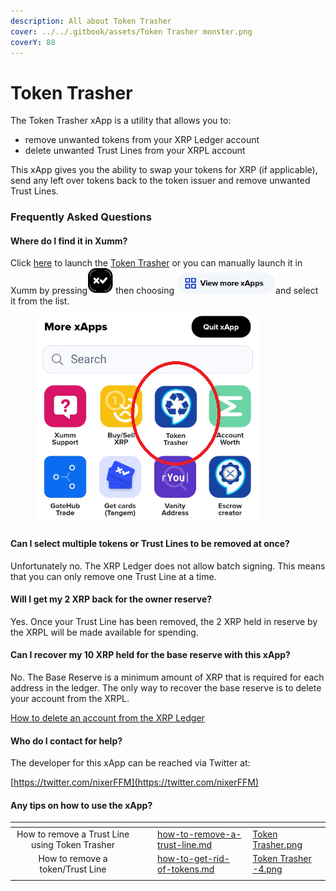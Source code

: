 ```yaml
---
description: All about Token Trasher
cover: ../../.gitbook/assets/Token Trasher monster.png
coverY: 88
---
```


# Token Trasher

The Token Trasher xApp is a utility that allows you to:

* remove unwanted tokens from your XRP Ledger account
* delete unwanted Trust Lines from your XRPL account

This xApp gives you the ability to swap your tokens for XRP (if applicable), send any left over tokens back to the token issuer and remove unwanted Trust Lines.

### Frequently Asked Questions

#### Where do I find it in Xumm?

Click [here](https://xumm.app/detect/xapp:nixer.tokentrasher) to launch the [Token Trasher](https://xumm.app/detect/xapp:nixer.tokentrasher) or you can manually launch it in Xumm by pressing<img src="../../.gitbook/assets/image (5).png" alt="" data-size="line"> then choosing <img src="../../.gitbook/assets/image (3) (5).png" alt="" data-size="line">and select it from the list.

<figure><img src="../../.gitbook/assets/Token Trasher  (1).png" alt=""><figcaption></figcaption></figure>

#### Can I select multiple tokens or Trust Lines to be removed at once?

Unfortunately no. The XRP Ledger does not allow batch signing. This means that you can only remove one Trust Line at a time.

#### Will I get my 2 XRP back for the owner reserve?

Yes. Once your Trust Line has been removed, the 2 XRP held in reserve by the XRPL will be made available for spending.

#### Can I recover my 10 XRP held for the base reserve with this xApp?

No. The Base Reserve is a minimum amount of XRP that is required for each address in the ledger. The only way to recover the base reserve is to delete your account from the XRPL.

[How to delete an account from the XRP Ledger](../../learning-more-about-xumm/deleting-an-xrpl-account.md)

#### Who do I contact for help?

The developer for this xApp can be reached via Twitter at:

[https://twitter.com/nixerFFM](https://twitter.com/nixerFFM)

#### Any tips on how to use the xApp?

<table data-view="cards"><thead><tr><th align="center"></th><th data-hidden></th><th data-hidden></th><th data-hidden data-card-target data-type="content-ref"></th><th data-hidden data-card-cover data-type="files"></th></tr></thead><tbody><tr><td align="center">How to remove a Trust Line using Token Trasher</td><td></td><td></td><td><a href="token-trasher/how-to-remove-a-trust-line.md">how-to-remove-a-trust-line.md</a></td><td><a href="../../.gitbook/assets/Token Trasher.png">Token Trasher.png</a></td></tr><tr><td align="center">How to remove a token/Trust Line</td><td></td><td></td><td><a href="token-trasher/how-to-get-rid-of-tokens.md">how-to-get-rid-of-tokens.md</a></td><td><a href="../../.gitbook/assets/Token Trasher -4.png">Token Trasher -4.png</a></td></tr><tr><td align="center"></td><td></td><td></td><td></td><td></td></tr></tbody></table>

